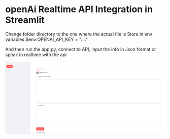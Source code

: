 # openAi Realtime API Integration in Streamlit

Change folder directory to the one where the actual file is
Store in env variables $env:OPENAI_API_KEY = "...." 

And then run the app.py, connect to API, input the info in Json format or speak in realtime with the api

![Screenshot of the project](Realtime_api_streamlit.png)
